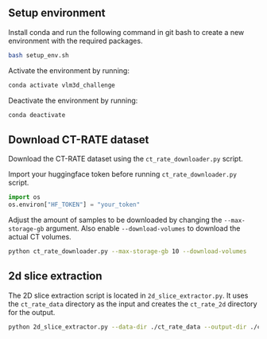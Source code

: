 ## Setup environment

Install conda and run the following command in git bash to create a new environment with the required packages.

```bash
bash setup_env.sh
```

Activate the environment by running:

```bash
conda activate vlm3d_challenge
```

Deactivate the environment by running:

```bash
conda deactivate    
```

## Download CT-RATE dataset

Download the CT-RATE dataset using the `ct_rate_downloader.py` script.

Import your huggingface token before running `ct_rate_downloader.py` script.

```python
import os
os.environ["HF_TOKEN"] = "your_token"
```
Adjust the amount of samples to be downloaded by changing the `--max-storage-gb` argument.
Also enable `--download-volumes` to download the actual CT volumes.

```bash
python ct_rate_downloader.py --max-storage-gb 10 --download-volumes
```

## 2d slice extraction

The 2D slice extraction script is located in `2d_slice_extractor.py`.
It uses the `ct_rate_data` directory as the input and creates the `ct_rate_2d` directory for the output.

```bash
python 2d_slice_extractor.py --data-dir ./ct_rate_data --output-dir ./ct_rate_2d --strategy multi_slice --slices-per-volume 12 
```